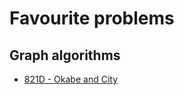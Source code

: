# Favourite problems

## Graph algorithms

* [821D - Okabe and City](0800%20-%200899/821D%20-%20Okabe%20and%20City.md)